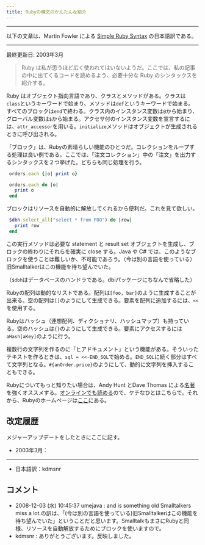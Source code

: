 ```yaml
---
title: Rubyの構文のかんたんな紹介
---
```


<hr />

以下の文章は、Martin Fowler による [Simple Ruby Syntax](https://martinfowler.com/articles/simpleRuby.html) の日本語訳である。

<hr />

最終更新日: 2003年3月

> Ruby は私が思うほど広く使われてはいないようだ。ここでは、私の記事の中に出てくるコードを読めるよう、必要十分な Ruby のシンタックスを紹介する。

Ruby はオブジェクト指向言語であり、クラスとメソッドがある。クラスは``class``というキーワードで始まり、メソッドは``def``というキーワードで始まる。すべてのブロックは``end``で終わる。クラス内のインスタンス変数は``@``から始まり、グローバル変数は``$``から始まる。アクセサ付のインスタンス変数を宣言するには、``attr_accessor``を用いる。``initialize``メソッドはオブジェクトが生成されるときに呼び出される。

「ブロック」は、Rubyの素晴らしい機能のひとつだ。コレクションをループする処理は良い例である。ここでは、「注文コレクション」中の「注文」を出力するシンタックスを２つ挙げた。どちらも同じ処理を行う。

```ruby
 orders.each {|o| print o}

 orders.each do |o|
   print o
 end
```

ブロックはリソースを自動的に解放してくれるから便利だ。これを見て欲しい。

```ruby
 $dbh.select_all("select * from FOO") do |row|
   print row
 end
```

この実行メソッドは必要な statement と result set オブジェクトを生成し、ブロックの終わりにそれらを確実に close する。Java や C# では、このようなブロックを使うことは難しいか、不可能であろう。（今は別の言語を使っている）旧Smalltalkerはこの機能を待ち望んでいた。

（``$dbh``はデータベースのハンドラである。dbiパッケージにちなんで省略した）

Rubyの配列は動的なリストである。配列は``[foo, bar]``のように生成することが出来る。空の配列は``[]``のようにして生成できる。要素を配列に追加するには、``<<``を使用する。

Rubyはハッシュ（連想配列、ディクショナリ、ハッシュマップ）も持っている。空のハッシュは``{}``のようにして生成できる。要素にアクセスするには``aHash[aKey]``のように行う。

複数行の文字列を作るのに「ヒアドキュメント」という機能がある。そういったテキストを作るときは、``sql = <<-END_SQL``で始める。``END_SQL``に続く部分はすべて文字列となる。``#{anOrder.price}``のようにして、動的に文字列を挿入することもできる。

Rubyについてもっと知りたい場合は、Andy Hunt とDave Thomas による[名著](http://www.amazon.com/exec/obidos/ASIN/0201710897)を強くオススメする。[オンラインでも読める](http://www.rubycentral.com/book/)ので、ケチなひとはこちらで。それから、Rubyのホームページは[ここ](http://www.ruby-lang.org/)にある。

## 改定履歴

メジャーアップデートをしたときにここに記す。

* 2003年3月： 

<hr />

* 日本語訳：kdmsnr

## コメント

* 2008-12-03 (水) 10:45:37 umejava : and is something old Smalltalkers miss a lot.の訳は、「(今は別の言語を使っている)旧Smalltalkerはこの機能を待ち望んでいた」ということだと思います。SmalltalkもまさにRubyと同様、リソースを自動解放するためにブロックを使いますので。
* kdmsnr : ありがとうございます。反映しました。

